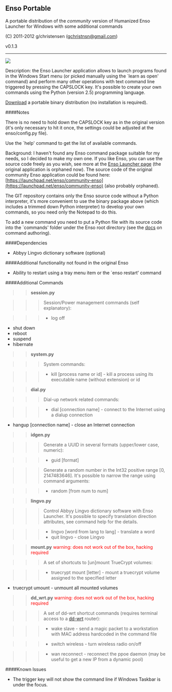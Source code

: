 ## Enso Portable

A portable distribution of the *community* version of Humanized Enso Launcher for Windows with some additional commands

(C) 2011-2012 g/christensen (gchristnsn@gmail.com)

v0.1.3

---

<img src="https://raw.github.com/GChristensen/enso-portable/master/screen.jpg" />

Description: the Enso Launcher application allows to launch programs found in the Windows Start menu (or picked manually using the `learn as open' command) and perform many other operations with text command line 
triggered by pressing the CAPSLOCK key. It's possible to create your own commands using the Python (version 2.5) programming language.

[Download](https://github.com/downloads/GChristensen/enso-portable/enso-portable.7z.sfx.exe) a portable binary distribution (no installation is required).

####Notes

There is no need to hold down the CAPSLOCK key as in the original version (it's only necessary to hit it once, the settings could be adjusted at the enso/config.py file).

Use the `help' command to get the list of available commands.


Background: I haven't found any Enso command package suitable for my needs, so I decided to make my own one. If you like Enso, you can use the source code freely as you wish, see more at the [Enso Launcher page](http://humanized.com/enso/launcher) (the original application is orphaned now).
The source code of the original community Enso application could be found here:
[https://launchpad.net/enso/community-enso](https://launchpad.net/enso/community-enso) (also probably orphaned).

The GIT repository contains only the Enso source code without a Python interpreter, it's more convenient to use the binary package above (which includes a trimmed down Python interpreter) to develop your own commands, so you need only the Notepad to do this.

To add a new command you need to put a Python file with its source code into the `commands' folder under the Enso root directory (see the [docs](https://github.com/GChristensen/enso-portable/blob/master/enso/docs/enso-docs.txt) on command authoring).

####Dependencies

* Abbyy Lingvo dictionary software (optional)


####Additional functionality not found in the original Enso

* Ability to restart using a tray menu item or the `enso restart' command


####Additional Commands 

>>**session.py**

>>>Session/Power management commands (self explanatory):
      
>>>* log off
* shut down
* reboot
* suspend
* hibernate

>>**system.py**

>>>System commands:

>>>* kill [process name or id] - kill a process using its executable name
                                   (without extension) or id

>>**dial.py**

>>>Dial-up network related commands:
  
>>>* dial [connection name] - connect to the Internet using a dialup connection
* hangup [connection name] - close an Internet connection

>>**idgen.py**

>>>Generate a UUID in several formats (upper/lower case, numeric):

>>>* guid [format]

>>>Generate a random number in the Int32 positive range [0, 2147483646].
    It's possible to narrow the range using command arguments:

>>>* random [from num to num]

>>**lingvo.py**

>>>Control Abbyy Lingvo dictionary software with Enso Launcher. It's possible to specify translation direction attributes, see command help for the details.
     
>>>* lingvo [word from lang to lang] - translate a word
>>>* quit lingvo - close Lingvo

>>**mount.py** <font color="red">warning: does not work out of the box, hacking required</font>

>>>A set of shortcuts to [un]mount TrueCrypt volumes:

>>>* truecrypt mount [letter] - mount a truecrypt volume assigned to the specified letter 
* truecrypt umount - unmount all mounted volumes

>>**dd_wrt.py** <font color="red">warning: does not work out of the box, hacking required</font>

>>>A set of dd-wrt shortcut commands (requires terminal access to a [dd-wrt](http://www.dd-wrt.com) router):

>>>* wake slave - send a magic packet to a workstation with MAC address hardcoded in the command file

>>>* switch wireless - turn wireless radio on/off

>>>* wan reconnect - reconnect the ppoe daemon (may be useful to get a new IP from a dynamic pool)

####Known Issues

* The trigger key will not show the command line if Windows Taskbar is under the focus.